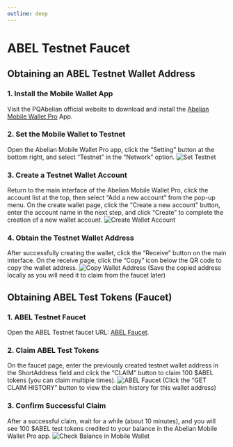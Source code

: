 ```yaml
---
outline: deep
---
```


# ABEL Testnet Faucet

## Obtaining an ABEL Testnet Wallet Address

### 1. Install the Mobile Wallet App
Visit the PQAbelian official website to download and install the [Abelian Mobile Wallet Pro](https://pqabelian.io/download#mobile) App.

### 2. Set the Mobile Wallet to Testnet
Open the Abelian Mobile Wallet Pro app, click the “Setting” button at the bottom right, and select “Testnet” in the “Network” option.
![Set Testnet](/qday-testnet/abel-faucet/mobile-wallet-setting-testnet.png)

### 3. Create a Testnet Wallet Account
Return to the main interface of the Abelian Mobile Wallet Pro, click the account list at the top, then select “Add a new account” from the pop-up menu. On the create wallet page, click the “Create a new account” button, enter the account name in the next step, and click “Create” to complete the creation of a new wallet account.
![Create Wallet Account](/qday-testnet/abel-faucet/mobile-wallet-create-account.png)

### 4. Obtain the Testnet Wallet Address
After successfully creating the wallet, click the “Receive” button on the main interface. On the receive page, click the “Copy” icon below the QR code to copy the wallet address.
![Copy Wallet Address](/qday-testnet/abel-faucet/mobile-wallet-copy-address.png)
(Save the copied address locally as you will need it to claim from the faucet later)

## Obtaining ABEL Test Tokens (Faucet)

### 1. ABEL Testnet Faucet
Open the ABEL Testnet faucet URL: [ABEL Faucet](https://testnet-faucet.pqabelian.io/).

### 2. Claim ABEL Test Tokens
On the faucet page, enter the previously created testnet wallet address in the ShortAddress field and click the “CLAIM” button to claim 100 $ABEL tokens (you can claim multiple times).
![ABEL Faucet](/qday-testnet/abel-faucet/abel-faucet.png)
(Click the “GET CLAIM HISTORY” button to view the claim history for this wallet address)

### 3. Confirm Successful Claim
After a successful claim, wait for a while (about 10 minutes), and you will see 100 $ABEL test tokens credited to your balance in the Abelian Mobile Wallet Pro app.
![Check Balance in Mobile Wallet](/qday-testnet/abel-faucet/mobile-wallet-balance.png)
